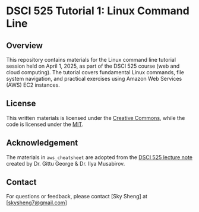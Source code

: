 # DSCI 525 Tutorial 1: Linux Command Line

## Overview
This repository contains materials for the Linux command line tutorial session held on April 1, 2025, as part of the DSCI 525 course (web and cloud computing). The tutorial covers fundamental Linux commands, file system navigation, and practical exercises using Amazon Web Services (AWS) EC2 instances.

## License
This written materials is licensed under the [Creative Commons](LICENSE), while the code is licensed under the [MIT](LICENSE).

## Acknowledgement
The materials in `aws_cheatsheet` are adopted from the [DSCI 525 lecture note](https://pages.github.ubc.ca/MDS-2024-25/DSCI_525_web-cloud-comp_students/lectures/lecture3.html#aws-lab-setup) created by Dr. Gittu George & Dr. Ilya Musabirov. 

## Contact
For questions or feedback, please contact [Sky Sheng] at [skysheng7@gmail.com]
